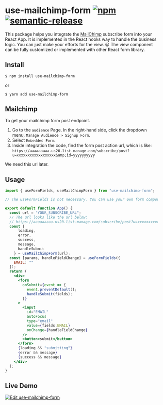 # use-mailchimp-form [![npm](https://img.shields.io/npm/v/use-mailchimp-form)](https://www.npmjs.com/package/use-mailchimp-form) [![semantic-release](https://img.shields.io/badge/%20%20%F0%9F%93%A6%F0%9F%9A%80-semantic--release-e10079.svg)](https://github.com/semantic-release/semantic-release)

This package helps you integrate the [MailChimp](https://mailchimp.com/) subscribe form into your React App.
It is implemented in the React hooks way to handle the business logic. You can just make your efforts for the view. 😀 The view component can be fully customized or implemented with other React form library.      

## Install

```bash
$ npm install use-mailchimp-form
```
or
```base
$ yarn add use-mailchimp-form
```

## Mailchimp

To get your mailchimp form post endpoint.

1. Go to the `audience` Page. In the right-hand side, click the dropdown menu, `Manage Audience > Signup Form`.
2. Select `Embedded Form`. 
3. Inside integration the code, find the form post action url, which is like: `https://aaaaaaaaa.us20.list-manage.com/subscribe/post?u=xxxxxxxxxxxxxxxxxx&amp;id=yyyyyyyyyy`  

We need this url later. 
  
## Usage

```jsx
import { useFormFields, useMailChimpForm } from "use-mailchimp-form";

// The useFormFields is not necessary. You can use your own form component.  

export default function App() {
  const url = "YOUR_SUBSCRIBE_URL";
  // The url looks like the url below:
  // https://aaaaaaaaa.us20.list-manage.com/subscribe/post?u=xxxxxxxxxxxxxxxxxx&amp;id=yyyyyyyyyy
  const {
      loading,
      error,
      success,
      message,
      handleSubmit
    } = useMailChimpForm(url);
  const [params, handleFieldChange] = useFormFields({
    EMAIL: ""
  });
  return (
    <div>
      <form
        onSubmit={event => {
          event.preventDefault();
          handleSubmit(fields);
        }}
      >
        <input
          id="EMAIL"
          autoFocus
          type="email"
          value={fields.EMAIL}
          onChange={handleFieldChange}
        />
        <button>submit</button>
      </form>
      {loading && "submitting"}
      {error && message}
      {success && message}
    </div>
  );
}

```

## Live Demo

[![Edit use-mailchimp-form](https://codesandbox.io/static/img/play-codesandbox.svg)](https://codesandbox.io/s/use-mailchimp-form-7r3br?fontsize=14&hidenavigation=1&theme=dark)

